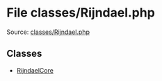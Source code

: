 File classes/Rijndael.php
=========

Source: [classes/Rijndael.php](https://github.com/PrestaShop/PrestaShop/blob/1.6.0.4/classes/Rijndael.php)


Classes
-------

* [RijndaelCore](class.RijndaelCore.md)


